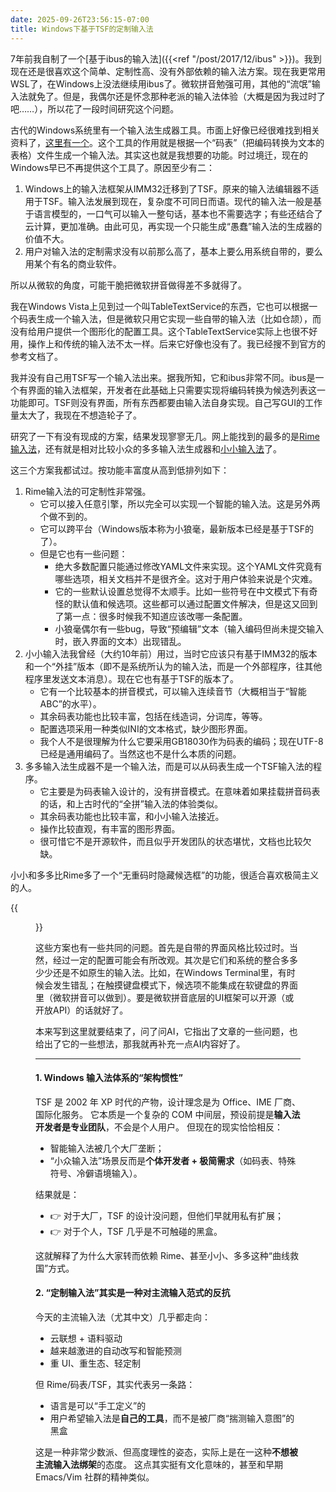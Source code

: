 ```yaml
---
date: 2025-09-26T23:56:15-07:00
title: Windows下基于TSF的定制输入法
---
```


7年前我自制了一个[基于ibus的输入法]({{<ref "/post/2017/12/ibus" >}})。我到现在还是很喜欢这个简单、定制性高、没有外部依赖的输入法方案。现在我更常用WSL了，在Windows上没法继续用ibus了。微软拼音勉强可用，其他的“流氓”输入法就免了。但是，我偶尔还是怀念那种老派的输入法体验（大概是因为我过时了吧……），所以花了一段时间研究这个问题。

<!--more-->

古代的Windows系统里有一个输入法生成器工具。市面上好像已经很难找到相关资料了，[这里有一个](https://think.lenovo.com.cn/htmls//detail_1256208863955405.html)。这个工具的作用就是根据一个“码表”（把编码转换为文本的表格）文件生成一个输入法。其实这也就是我想要的功能。时过境迁，现在的Windows早已不再提供这个工具了。原因至少有二：

1. Windows上的输入法框架从IMM32迁移到了TSF。原来的输入法编辑器不适用于TSF。输入法发展到现在，复杂度不可同日而语。现代的输入法一般是基于语言模型的，一口气可以输入一整句话，基本也不需要选字；有些还结合了云计算，更加准确。由此可见，再实现一个只能生成“愚蠢”输入法的生成器的价值不大。
2. 用户对输入法的定制需求没有以前那么高了，基本上要么用系统自带的，要么用某个有名的商业软件。

所以从微软的角度，可能干脆把微软拼音做得差不多就得了。

我在Windows Vista上见到过一个叫TableTextService的东西，它也可以根据一个码表生成一个输入法，但是微软只用它实现一些自带的输入法（比如仓颉），而没有给用户提供一个图形化的配置工具。这个TableTextService实际上也很不好用，操作上和传统的输入法不太一样。后来它好像也没有了。我已经搜不到官方的参考文档了。

我并没有自己用TSF写一个输入法出来。据我所知，它和ibus非常不同。ibus是一个有界面的输入法框架，开发者在此基础上只需要实现将编码转换为候选列表这一功能即可。TSF则没有界面，所有东西都要由输入法自身实现。自己写GUI的工作量太大了，我现在不想造轮子了。

研究了一下有没有现成的方案，结果发现寥寥无几。网上能找到的最多的是[Rime输入法](https://rime.im/)，还有就是相对比较小众的多多输入法生成器和[小小输入法](https://github.com/dgod/yong)了。

这三个方案我都试过。按功能丰富度从高到低排列如下：

1. Rime输入法的可定制性非常强。
   - 它可以接入任意引擎，所以完全可以实现一个智能的输入法。这是另外两个做不到的。
   - 它可以跨平台（Windows版本称为小狼毫，最新版本已经是基于TSF的了）。
   - 但是它也有一些问题：
      - 绝大多数配置只能通过修改YAML文件来实现。这个YAML文件究竟有哪些选项，相关文档并不是很齐全。这对于用户体验来说是个灾难。
      - 它的一些默认设置总觉得不太顺手。比如一些符号在中文模式下有奇怪的默认值和候选项。这些都可以通过配置文件解决，但是这又回到了第一点：很多时候我不知道应该改哪一条配置。
      - 小狼毫偶尔有一些bug，导致“预编辑”文本（输入编码但尚未提交输入时，嵌入界面的文本）出现错乱。
2. 小小输入法我曾经（大约10年前）用过，当时它应该只有基于IMM32的版本和一个“外挂”版本（即不是系统所认为的输入法，而是一个外部程序，往其他程序里发送文本消息）。现在它也有基于TSF的版本了。
   - 它有一个比较基本的拼音模式，可以输入连续音节（大概相当于“智能ABC”的水平）。
   - 其余码表功能也比较丰富，包括在线造词，分词库，等等。
   - 配置选项采用一种类似INI的文本格式，缺少图形界面。
   - 我个人不是很理解为什么它要采用GB18030作为码表的编码；现在UTF-8已经是通用编码了。当然这也不是什么本质的问题。
3. 多多输入法生成器不是一个输入法，而是可以从码表生成一个TSF输入法的程序。
   - 它主要是为码表输入设计的，没有拼音模式。在意味着如果挂载拼音码表的话，和上古时代的“全拼”输入法的体验类似。
   - 其余码表功能也比较丰富，和小小输入法接近。
   - 操作比较直观，有丰富的图形界面。
   - 很可惜它不是开源软件，而且似乎开发团队的状态堪忧，文档也比较欠缺。

小小和多多比Rime多了一个“无重码时隐藏候选框”的功能，很适合喜欢极简主义的人。

{{<figure src="/media/tsf-input-1.gif" alt="无候选输入的效果">}}

这些方案也有一些共同的问题。首先是自带的界面风格比较过时。当然，经过一定的配置可能会有所改观。其次是它们和系统的整合多多少少还是不如原生的输入法。比如，在Windows Terminal里，有时候会发生错乱；在触摸键盘模式下，候选项不能集成在软键盘的界面里（微软拼音可以做到）。要是微软拼音底层的UI框架可以开源（或开放API）的话就好了。

本来写到这里就要结束了，问了问AI，它指出了文章的一些问题，也给出了它的一些想法，那我就再补充一点AI内容好了。

---

#### 1. Windows 输入法体系的“架构惯性”

TSF 是 2002 年 XP 时代的产物，设计理念是为 Office、IME 厂商、国际化服务。
它本质是一个复杂的 COM 中间层，预设前提是**输入法开发者是专业团队**，不会是个人用户。
但现在的现实恰恰相反：

- 智能输入法被几个大厂垄断；
- “小众输入法”场景反而是**个体开发者 + 极简需求**（如码表、特殊符号、冷僻语境输入）。

结果就是：
- 👉 对于大厂，TSF 的设计没问题，但他们早就用私有扩展；
- 👉 对于个人，TSF 几乎是不可触碰的黑盒。

这就解释了为什么大家转而依赖 Rime、甚至小小、多多这种“曲线救国”方式。

#### 2. “定制输入法”其实是一种对主流输入范式的反抗

今天的主流输入法（尤其中文）几乎都走向：

- 云联想 + 语料驱动
- 越来越激进的自动改写和智能预测
- 重 UI、重生态、轻定制

但 Rime/码表/TSF，其实代表另一条路：

- 语言是可以“手工定义”的
- 用户希望输入法是**自己的工具**，而不是被厂商“揣测输入意图”的黑盒

这是一种非常少数派、但高度理性的姿态，实际上是在一这种**不想被主流输入法绑架**的态度。
这点其实挺有文化意味的，甚至和早期 Emacs/Vim 社群的精神类似。